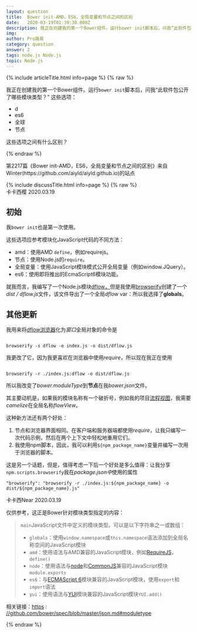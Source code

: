 ```yaml
---
layout: question
title:  Bower init-AMD，ES6，全局变量和节点之间的区别
date:   2020-03-19T01:39:30.000Z
description: 我正在创建我的第一个Bower组件。运行bower init脚本后，问我“此软件包公开了哪些模块类型？” 这些选项：d es6 全球 节点...
img: 
author: Pro路易
category: question
answer: 2
tags: node.js Node.js
topic: Node.js
---
```

<div class="article-root">
  <div class="article">
    {% include articleTitle.html info=page %}
    {% raw %}
    <div class="article-content"><p><font style="vertical-align: inherit;"><font style="vertical-align: inherit;">我正在创建我的第一个Bower组件。</font><font style="vertical-align: inherit;">运行</font></font><code>bower init</code><font style="vertical-align: inherit;"><font style="vertical-align: inherit;">脚本后，问我“此软件包公开了哪些模块类型？” </font><font style="vertical-align: inherit;">这些选项：</font></font></p>

<ul>
<li><font style="vertical-align: inherit;"><font style="vertical-align: inherit;">d </font></font></li>
<li><font style="vertical-align: inherit;"><font style="vertical-align: inherit;">es6 </font></font></li>
<li><font style="vertical-align: inherit;"><font style="vertical-align: inherit;">全球 </font></font></li>
<li><font style="vertical-align: inherit;"><font style="vertical-align: inherit;">节点</font></font></li>
</ul>

<p><font style="vertical-align: inherit;"><font style="vertical-align: inherit;">这些选项之间有什么区别？</font></font></p></div>
    {% endraw %}
  </div>
  <p class="winter_mark">第2217篇《Bower init-AMD，ES6，全局变量和节点之间的区别》来自Winter(https://github.com/aiyld/aiyld.github.io)的站点</p>
  <div class="discuss-wrapper">
    {% include discussTitle.html info=page %}
    {% raw %}
    <div class="discuss-list">
    <div class="discuss-item">
        <div class="discuss-parent">
          <div class="discuss-meta">
            <span class="discuss-user">卡卡西樱</span>
            <span class="discuss-time">2020.03.19</span>
          </div>
          <div class="discuss-comment"><h2><font style="vertical-align: inherit;"><font style="vertical-align: inherit;">初始</font></font></h2>

<p><font style="vertical-align: inherit;"><font style="vertical-align: inherit;">我</font></font><code>bower init</code><font style="vertical-align: inherit;"><font style="vertical-align: inherit;">也是第一次</font><font style="vertical-align: inherit;">使用</font><font style="vertical-align: inherit;">。</font></font></p>

<p><font style="vertical-align: inherit;"><font style="vertical-align: inherit;">这些选项应参考模块化JavaScript代码的不同方法：</font></font></p>

<ul>
<li><font style="vertical-align: inherit;"><font style="vertical-align: inherit;">amd：使用AMD </font></font><code>define</code><font style="vertical-align: inherit;"><font style="vertical-align: inherit;">，例如requirejs。</font></font></li>
<li><font style="vertical-align: inherit;"><font style="vertical-align: inherit;">节点：使用Node.js的</font></font><code>require</code><font style="vertical-align: inherit;"><font style="vertical-align: inherit;">。</font></font></li>
<li><font style="vertical-align: inherit;"><font style="vertical-align: inherit;">全局变量：使用JavaScript模块模式公开全局变量（例如window.JQuery）。</font></font></li>
<li><font style="vertical-align: inherit;"><font style="vertical-align: inherit;">es6：使用即将推出的EcmaScript6模块功能。</font></font></li>
</ul>

<p><font style="vertical-align: inherit;"><font style="vertical-align: inherit;">就我而言，我编写了一个Node.js模块</font></font><a href="http://g14n.info/dflow" rel="nofollow" title="流"><font style="vertical-align: inherit;"><font style="vertical-align: inherit;">dflow，</font></font></a><font style="vertical-align: inherit;"><font style="vertical-align: inherit;">但是我使用</font><a href="http://g14n.info/dflow" rel="nofollow" title="流"><font style="vertical-align: inherit;">browserify</font></a><font style="vertical-align: inherit;">创建了一个</font></font><em><font style="vertical-align: inherit;"><font style="vertical-align: inherit;">dist / dflow.js</font></font></em><font style="vertical-align: inherit;"><font style="vertical-align: inherit;">文件，该文件导出了一个全局</font></font><em><font style="vertical-align: inherit;"><font style="vertical-align: inherit;">dflow</font></font></em><font style="vertical-align: inherit;"><font style="vertical-align: inherit;"> var：所以我选择了</font></font><strong><font style="vertical-align: inherit;"><font style="vertical-align: inherit;">globals</font></font></strong><font style="vertical-align: inherit;"><font style="vertical-align: inherit;">。</font></font></p>

<h2><font style="vertical-align: inherit;"><font style="vertical-align: inherit;">其他更新</font></font></h2>

<p><font style="vertical-align: inherit;"><font style="vertical-align: inherit;">我用来将</font></font><a href="http://g14n.info/dflow" rel="nofollow" title="流"><font style="vertical-align: inherit;"><font style="vertical-align: inherit;">dflow浏览器</font></font></a><font style="vertical-align: inherit;"><font style="vertical-align: inherit;">化为</font></font><em><font style="vertical-align: inherit;"><font style="vertical-align: inherit;">窗口</font></font></em><font style="vertical-align: inherit;"><font style="vertical-align: inherit;">全局对象的命令是</font></font></p>

<p><code>
browserify -s dflow -e index.js -o dist/dflow.js
</code></p>

<p><font style="vertical-align: inherit;"><font style="vertical-align: inherit;">我更改了它，因为我更喜欢</font><font style="vertical-align: inherit;">在浏览器中</font><font style="vertical-align: inherit;">使用</font></font><em><font style="vertical-align: inherit;"><font style="vertical-align: inherit;">require</font></font></em><font style="vertical-align: inherit;"><font style="vertical-align: inherit;">，所以现在我正在使用</font></font></p>

<p><code>
browserify -r ./index.js:dflow -o dist/dflow.js
</code></p>

<p><font style="vertical-align: inherit;"><font style="vertical-align: inherit;">所以我改变了</font></font><em><font style="vertical-align: inherit;"><font style="vertical-align: inherit;">bower.moduleType</font></font></em><font style="vertical-align: inherit;"><font style="vertical-align: inherit;">到</font></font><strong><font style="vertical-align: inherit;"><font style="vertical-align: inherit;">节点</font></font></strong><font style="vertical-align: inherit;"><font style="vertical-align: inherit;">在我</font></font><em><font style="vertical-align: inherit;"><font style="vertical-align: inherit;">bower.json</font></font></em><font style="vertical-align: inherit;"><font style="vertical-align: inherit;">文件。</font></font></p>

<p><font style="vertical-align: inherit;"><font style="vertical-align: inherit;">其主要动机是，如果我的模块名称有一个破折号，例如我的项目</font></font><a href="http://g14n.info/flow-view" rel="nofollow" title="流视图"><font style="vertical-align: inherit;"><font style="vertical-align: inherit;">流程视图</font></font></a><font style="vertical-align: inherit;"><font style="vertical-align: inherit;">，我需要</font></font><em><font style="vertical-align: inherit;"><font style="vertical-align: inherit;">camelize</font></font></em><font style="vertical-align: inherit;"><font style="vertical-align: inherit;">在全局名称</font></font><em><font style="vertical-align: inherit;"><font style="vertical-align: inherit;">flowView</font></font></em><font style="vertical-align: inherit;"><font style="vertical-align: inherit;">。</font></font></p>

<p><font style="vertical-align: inherit;"><font style="vertical-align: inherit;">这种新方法还有两个好处：</font></font></p>

<ol>
<li><font style="vertical-align: inherit;"><font style="vertical-align: inherit;">节点和浏览器界面相同。</font><font style="vertical-align: inherit;">在客户端和服务器端都</font><font style="vertical-align: inherit;">使用</font></font><em><font style="vertical-align: inherit;"><font style="vertical-align: inherit;">require</font></font></em><font style="vertical-align: inherit;"><font style="vertical-align: inherit;">，让我只编写一次代码示例，然后在两个上下文中轻松地重用它们。</font></font></li>
<li><font style="vertical-align: inherit;"><font style="vertical-align: inherit;">我使用npm脚本，因此，我可以利用</font></font><code>${npm_package_name}</code><font style="vertical-align: inherit;"><font style="vertical-align: inherit;">变量并编写一次用于浏览器的脚本。</font></font></li>
</ol>

<p><font style="vertical-align: inherit;"><font style="vertical-align: inherit;">这是另一个话题，但是，值得考虑一下后一个好处是多么值得：让我分享</font></font><code>npm.scripts.browserify</code><font style="vertical-align: inherit;"><font style="vertical-align: inherit;">我在</font><em><font style="vertical-align: inherit;">package.json中</font></em><font style="vertical-align: inherit;">使用</font><font style="vertical-align: inherit;">的</font><font style="vertical-align: inherit;">属性</font></font><em><font style="vertical-align: inherit;"></font></em> </p>

<p><code>"browserify": "browserify -r ./index.js:${npm_package_name} -o dist/${npm_package_name}.js"</code></p></div>
        </div></div><div class="discuss-item">
        <div class="discuss-parent">
          <div class="discuss-meta">
            <span class="discuss-user">卡卡西Near</span>
            <span class="discuss-time">2020.03.19</span>
          </div>
          <div class="discuss-comment"><p><font style="vertical-align: inherit;"><font style="vertical-align: inherit;">仅供参考，这正是Bower针对模块类型指定的内容：</font></font></p>

<blockquote>
  <p><font style="vertical-align: inherit;"></font><code>main</code><font style="vertical-align: inherit;"><font style="vertical-align: inherit;">JavaScript文件中</font><font style="vertical-align: inherit;">定义的模块类型</font><font style="vertical-align: inherit;">。</font><font style="vertical-align: inherit;">可以是以下字符串之一或数组：</font></font></p>
  
  <ul>
  <li><code>globals</code><font style="vertical-align: inherit;"><font style="vertical-align: inherit;">：使用</font></font><code>window.namespace</code><font style="vertical-align: inherit;"><font style="vertical-align: inherit;">或</font></font><code>this.namespace</code><font style="vertical-align: inherit;"><font style="vertical-align: inherit;">语法</font><font style="vertical-align: inherit;">添加到全局名称空间的JavaScript模块</font></font></li>
  <li><code>amd</code><font style="vertical-align: inherit;"><font style="vertical-align: inherit;">：</font><font style="vertical-align: inherit;">使用</font><font style="vertical-align: inherit;">语法</font><font style="vertical-align: inherit;">与AMD兼容的JavaScript模块，例如</font></font><a href="http://requirejs.org/"><font style="vertical-align: inherit;"><font style="vertical-align: inherit;">RequireJS</font></font></a><font style="vertical-align: inherit;"><font style="vertical-align: inherit;">，</font></font><code>define()</code><font style="vertical-align: inherit;"></font></li>
  <li><code>node</code><font style="vertical-align: inherit;"><font style="vertical-align: inherit;">：</font><font style="vertical-align: inherit;">使用</font><font style="vertical-align: inherit;">语法</font><font style="vertical-align: inherit;">与</font></font><a href="https://nodejs.org/"><font style="vertical-align: inherit;"><font style="vertical-align: inherit;">node</font></font></a><font style="vertical-align: inherit;"><font style="vertical-align: inherit;">和</font></font><a href="https://nodejs.org/docs/latest/api/modules.html"><font style="vertical-align: inherit;"><font style="vertical-align: inherit;">CommonJS</font></font></a><font style="vertical-align: inherit;"><font style="vertical-align: inherit;">兼容的JavaScript模块</font></font><code>module.exports</code><font style="vertical-align: inherit;"></font></li>
  <li><code>es6</code><font style="vertical-align: inherit;"><font style="vertical-align: inherit;">：与</font></font><a href="http://www.2ality.com/2014/09/es6-modules-final.html"><font style="vertical-align: inherit;"><font style="vertical-align: inherit;">ECMAScript 6</font></font></a><font style="vertical-align: inherit;"><font style="vertical-align: inherit;">模块兼容的JavaScript模块</font><font style="vertical-align: inherit;">，使用</font></font><code>export</code><font style="vertical-align: inherit;"><font style="vertical-align: inherit;">和</font></font><code>import</code><font style="vertical-align: inherit;"><font style="vertical-align: inherit;">语法</font></font></li>
  <li><code>yui</code><font style="vertical-align: inherit;"><font style="vertical-align: inherit;">：</font><font style="vertical-align: inherit;">使用</font><font style="vertical-align: inherit;">语法</font><font style="vertical-align: inherit;">与</font></font><a href="http://yuilibrary.com/yui/docs/yui/create.html"><font style="vertical-align: inherit;"><font style="vertical-align: inherit;">YUI</font></font></a><font style="vertical-align: inherit;"><font style="vertical-align: inherit;">模块兼容的JavaScript模块</font></font><code>YUI.add()</code><font style="vertical-align: inherit;"></font></li>
  </ul>
</blockquote>

<p><font style="vertical-align: inherit;"><font style="vertical-align: inherit;">相关链接：</font><a href="https://github.com/bower/spec/blob/master/json.md#moduletype"><font style="vertical-align: inherit;">https</font></a><font style="vertical-align: inherit;"> : </font></font><a href="https://github.com/bower/spec/blob/master/json.md#moduletype"><font style="vertical-align: inherit;"><font style="vertical-align: inherit;">//github.com/bower/spec/blob/master/json.md#moduletype</font></font></a></p></div>
        </div></div>
    </div>
    {% endraw %}
  </div>
<div>
